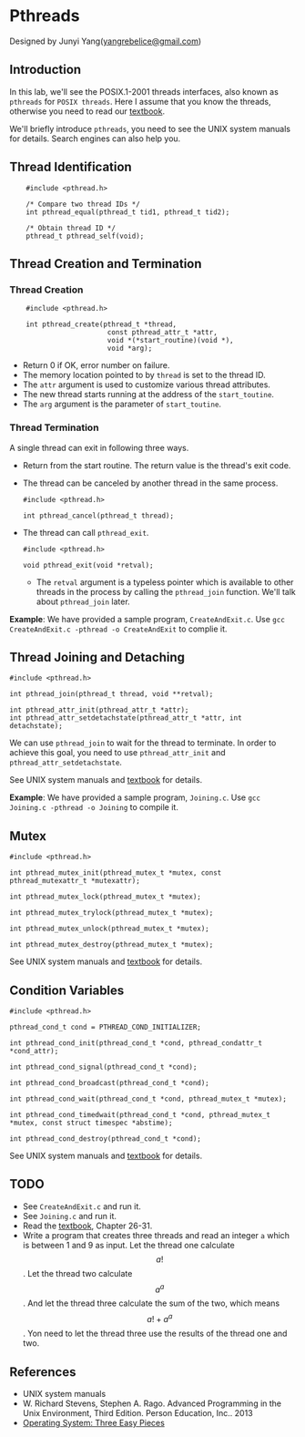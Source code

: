 # Pthreads

Designed by Junyi Yang(yangrebelice@gmail.com)

## Introduction

In this lab, we'll see the POSIX.1-2001 threads interfaces, also known as `pthreads` for `POSIX threads`.
Here I assume that you know the threads, otherwise you need to read our [textbook](http://pages.cs.wisc.edu/~remzi/OSTEP/).

We'll briefly introduce `pthreads`, you need to see the UNIX system manuals for details. Search engines can also help you.

## Thread Identification

```
	#include <pthread.h>

	/* Compare two thread IDs */
	int pthread_equal(pthread_t tid1, pthread_t tid2);

	/* Obtain thread ID */
	pthread_t pthread_self(void);
```

## Thread Creation and Termination

### Thread Creation

```
	#include <pthread.h>

	int pthread_create(pthread_t *thread,
						const pthread_attr_t *attr,
						void *(*start_routine)(void *),
						void *arg);
```

- Return 0 if OK, error number on failure.
- The memory location pointed to by `thread` is set to the thread ID.
- The `attr` argument is used to customize various thread attributes.
- The new thread starts running at the address of the `start_toutine`.
- The `arg` argument is the parameter of `start_toutine`.

### Thread Termination

A single thread can exit in following three ways.
- Return from the start routine. The return value is the thread's exit code.
- The thread can be canceled by another thread in the same process.
	```
	#include <pthread.h>

	int pthread_cancel(pthread_t thread);
	```
- The thread can call `pthread_exit`.

	```
	#include <pthread.h>

	void pthread_exit(void *retval);
	```

	- The `retval` argument is a typeless pointer which is available to other threads in the process by calling the `pthread_join` function. We'll talk about `pthread_join` later.

**Example**: We have provided a sample program, `CreateAndExit.c`. Use `gcc CreateAndExit.c -pthread -o CreateAndExit` to complie it.

## Thread Joining and Detaching

```
#include <pthread.h>

int pthread_join(pthread_t thread, void **retval);

int pthread_attr_init(pthread_attr_t *attr);
int pthread_attr_setdetachstate(pthread_attr_t *attr, int detachstate);
```

We can use `pthread_join` to wait for the thread to terminate.
In order to achieve this goal, you need to use `pthread_attr_init` and `pthread_attr_setdetachstate`.

See UNIX system manuals and [textbook](http://http://pages.cs.wisc.edu/~remzi/OSTEP/) for details.

**Example**: We have provided a sample program, `Joining.c`. Use `gcc Joining.c -pthread -o Joining` to compile it.

## Mutex 

```
#include <pthread.h>

int pthread_mutex_init(pthread_mutex_t *mutex, const pthread_mutexattr_t *mutexattr);

int pthread_mutex_lock(pthread_mutex_t *mutex);

int pthread_mutex_trylock(pthread_mutex_t *mutex);

int pthread_mutex_unlock(pthread_mutex_t *mutex);

int pthread_mutex_destroy(pthread_mutex_t *mutex);
```
See UNIX system manuals and [textbook](http://http://pages.cs.wisc.edu/~remzi/OSTEP/) for details.

## Condition Variables

```
#include <pthread.h>

pthread_cond_t cond = PTHREAD_COND_INITIALIZER;

int pthread_cond_init(pthread_cond_t *cond, pthread_condattr_t *cond_attr);

int pthread_cond_signal(pthread_cond_t *cond);

int pthread_cond_broadcast(pthread_cond_t *cond);

int pthread_cond_wait(pthread_cond_t *cond, pthread_mutex_t *mutex);

int pthread_cond_timedwait(pthread_cond_t *cond, pthread_mutex_t *mutex, const struct timespec *abstime);

int pthread_cond_destroy(pthread_cond_t *cond);
```

See UNIX system manuals and [textbook](http://http://pages.cs.wisc.edu/~remzi/OSTEP/) for details.

## **TODO**

- See `CreateAndExit.c` and run it.
- See `Joining.c` and run it.
- Read the [textbook](http://http://pages.cs.wisc.edu/~remzi/OSTEP/), Chapter 26-31.
- Write a program that creates three threads and read an integer `a` which is between 1 and 9 as input. Let the thread one calculate $$ a! $$. Let the thread two calculate $$ a^a $$. And let the thread three calculate the sum of the two, which means $$ a!+a^a $$. Yon need to let the thread three use the results of the thread one and two.

## References

- UNIX system manuals
- W. Richard Stevens, Stephen A. Rago. Advanced Programming in the Unix Environment, Third Edition. Person Education, Inc.. 2013
- [Operating System: Three Easy Pieces](http://pages.cs.wisc.edu/~remzi/OSTEP/)
